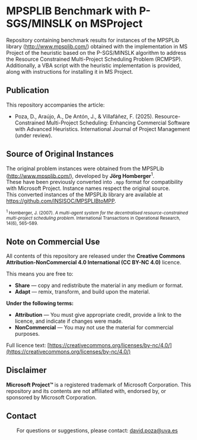 # MPSPLIB Benchmark with P-SGS/MINSLK on MSProject
Repository containing benchmark results for instances of the MPSPLib library (http://www.mpsplib.com/) obtained with the implementation in MS Project of the heuristic based on the P-SGS/MINSLK algorithm to address the Resource Constrained Multi-Project Scheduling Problem (RCMPSP).  
Additionally, a VBA script with the heuristic implementation is provided, along with instructions for installing it in MS Project.

## Publication
This repository accompanies the article:  
- Poza, D., Araújo, A., De Antón, J., & Villafáñez, F. (2025). Resource-Constrained Multi-Project Scheduling: Enhancing Commercial Software with Advanced Heuristics. International Journal of Project Management (under review).

## Source of Original Instances
The original problem instances were obtained from the MPSPLib (http://www.mpsplib.com/), developed by **Jörg Homberger**<sup>1</sup>.  
These have been previously converted into `.mpp` format for compatibility with Microsoft Project. Instance names respect the original source.   
This converted instances of the MPSPLib library are available at https://github.com/INSISOC/MPSPLIBtoMPP.

<sub> <sup>1</sup> Homberger, J. (2007). *A multi-agent system for the decentralised resource-constrained multi-project scheduling problem*. International Transactions in Operational Research, 14(6), 565–589.</sup>

## Note on Commercial Use
All contents of this repository are released under the **Creative Commons Attribution-NonCommercial 4.0 International (CC BY-NC 4.0)** licence.

This means you are free to:

- **Share** — copy and redistribute the material in any medium or format.
- **Adapt** — remix, transform, and build upon the material.

**Under the following terms:**

- **Attribution** — You must give appropriate credit, provide a link to the licence, and indicate if changes were made.
- **NonCommercial** — You may not use the material for commercial purposes.

Full licence text: [https://creativecommons.org/licenses/by-nc/4.0/](https://creativecommons.org/licenses/by-nc/4.0/)

## Disclaimer

**Microsoft Project™** is a registered trademark of Microsoft Corporation. This repository and its contents are not affiliated with, endorsed by, or sponsored by Microsoft Corporation.

## Contact
    For questions or suggestions, please contact: david.poza@uva.es
